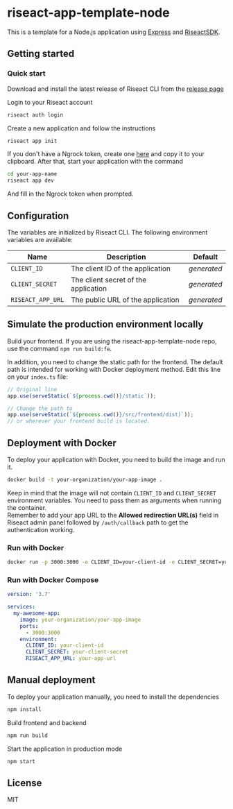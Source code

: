 # riseact-app-template-node

This is a template for a Node.js application using [Express](https://expressjs.com/) and [RiseactSDK](https://github.com/riseact/riseact-node-sdk).

## Getting started

### Quick start

Download and install the latest release of Riseact CLI from the [release page](https://github.com/riseact/riseact-cli/releases/latest)

Login to your Riseact account

```bash
riseact auth login
```

Create a new application and follow the instructions

```bash
riseact app init
```

If you don't have a Ngrock token, create one [here](https://dashboard.ngrok.com/get-started/your-authtoken) and copy it to your clipboard.
After that, start your application with the command

```bash
cd your-app-name
riseact app dev
```

And fill in the Ngrock token when prompted.


## Configuration

The variables are initialized by Riseact CLI. The following environment variables are available:

| Name              | Description                          | Default     |
| ----------------- | ------------------------------------ | ----------- |
| `CLIENT_ID`       | The client ID of the application     | *generated* |
| `CLIENT_SECRET`   | The client secret of the application | *generated* |
| `RISEACT_APP_URL` | The public URL of the application    | *generated* |


## Simulate the production environment locally

Build your frontend. If you are using the riseact-app-template-node repo, use the command `npm run build:fe`.

In addition, you need to change the static path for the frontend. The default path is intended for working with Docker deployment method. Edit this line on your `index.ts` file:

```typescript
// Original line
app.use(serveStatic(`${process.cwd()}/static`));

// Change the path to 
app.use(serveStatic(`${process.cwd()}/src/frontend/dist)`));
// or wherever your frontend build is located.
```

## Deployment with Docker

To deploy your application with Docker, you need to build the image and run it.

```bash
docker build -t your-organization/your-app-image .
```

Keep in mind that the image will not contain `CLIENT_ID` and `CLIENT_SECRET` environment variables. You need to pass them as arguments when running the container.<br>
Remember to add your app URL to the **Allowed redirection URL(s)** field in Riseact admin panel followed by `/auth/callback` path to get the authentication working.

### Run with Docker

```bash
docker run -p 3000:3000 -e CLIENT_ID=your-client-id -e CLIENT_SECRET=your-client-secret -e RISEACT_APP_URL=your-app-url your-organization/your-app-image
```

### Run with Docker Compose

```yml
version: '3.7'

services:
  my-awesome-app:
    image: your-organization/your-app-image
    ports:
      - 3000:3000
    environment:
      CLIENT_ID: your-client-id
      CLIENT_SECRET: your-client-secret
      RISEACT_APP_URL: your-app-url
```

## Manual deployment

To deploy your application manually, you need to install the dependencies 

```bash
npm install
```

Build frontend and backend

```bash
npm run build
```

Start the application in production mode

```bash
npm start
```

## License

MIT
